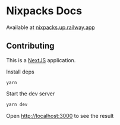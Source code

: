 # Nixpacks Docs

Available at [nixpacks.up.railway.app](https://nixpacks.up.railway.app)

## Contributing

This is a [NextJS](https://nextjs.org/) application.

Install deps

```
yarn
```

Start the dev server

```bash
yarn dev
```

Open [http://localhost:3000](http://localhost:3000) to see the result
